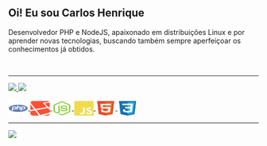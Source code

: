 ## Oi! Eu sou Carlos Henrique

Desenvolvedor PHP e NodeJS, apaixonado em distribuições Linux e por aprender novas tecnologias, buscando também sempre aperfeiçoar os conhecimentos já obtidos.

<br><hr>
<div>
  <a href="https://github.com/chsjr1996">
  <img height="160em" src="https://github-readme-stats.vercel.app/api?username=chsjr1996&show_icons=true&theme=merko&include_all_commits=true&count_private=true"/>
  <img height="160em" src="https://github-readme-stats.vercel.app/api/top-langs/?username=chsjr1996&layout=compact&langs_count=7&theme=merko"/>
</div>
 <div style="display: inline_block"><br>
  <img align="center" alt="Carlos-PHP" height="30" width="40" src="https://raw.githubusercontent.com/devicons/devicon/master/icons/php/php-plain.svg">
  <img align="center" alt="Carlos-Laravel" height="30" width="40" src="https://raw.githubusercontent.com/devicons/devicon/master/icons/laravel/laravel-plain.svg">
  <img align="center" alt="Carlos-NodeJS" height="30" width="40" src="https://raw.githubusercontent.com/devicons/devicon/master/icons/nodejs/nodejs-plain.svg">
  <img align="center" alt="Carlos-Js" height="30" width="40" src="https://raw.githubusercontent.com/devicons/devicon/master/icons/javascript/javascript-plain.svg">
  <img align="center" alt="Carlos-HTML" height="30" width="40" src="https://raw.githubusercontent.com/devicons/devicon/master/icons/html5/html5-original.svg">
  <img align="center" alt="Carlos-CSS" height="30" width="40" src="https://raw.githubusercontent.com/devicons/devicon/master/icons/css3/css3-original.svg">
</div>
  <hr>
   <div>

  <a href="https://www.linkedin.com/in/chsjr1996/" target="_blank"><img src="https://img.shields.io/badge/-LinkedIn-%230077B5?style=for-the-badge&logo=linkedin&logoColor=white" target="_blank"></a>
  </div>
</div>
